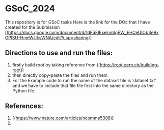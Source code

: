 # GSoC_2024
This repository is for GSoC tasks 
Here is the link for the DOc that I have created for the Submission
[(https://docs.google.com/document/d/1dF5EIExekmSqEW_EHCeUIOb3e9xGPlSU-HmnWUksWNA/edit?usp=sharing)]

## Directions to use and run the files:
1) firstly build root by taking reference from ([https://root.cern.ch/building-root)]
2) then directly copy-paste the files and run them.
3) For the Example code to run the name of the dataset file is 'dataset.txt' and we have to include that file file first into the same directory as the Python file.

   
## References:
1) [(https://www.nature.com/articles/ncomms5308)]
2) 
